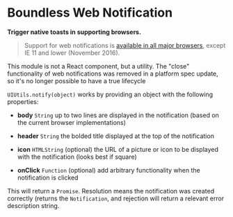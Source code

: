 # Boundless Web Notification
__Trigger native toasts in supporting browsers.__

> Support for web notifications is [available in all major browsers](http://caniuse.com/#feat=notifications), except IE 11 and lower (November 2016).

This module is not a React component, but a utility. The "close" functionality of web notifications was removed in a platform spec update, so it's no longer possible to have a true lifecycle

`UIUtils.notify(object)` works by providing an object with the following properties:

- __body__ `String`
  up to two lines are displayed in the notification (based on the current browser implementations)

- __header__ `String`
  the bolded title displayed at the top of the notification

- __icon__ `HTMLString`
  (optional) the URL of a picture or icon to be displayed with the notification (looks best if square)

- __onClick__ `Function`
  (optional) add arbitrary functionality when the notification is clicked

This will return a `Promise`. Resolution means the notification was created correctly (returns the `Notification`, and rejection will return a relevant error description string.
